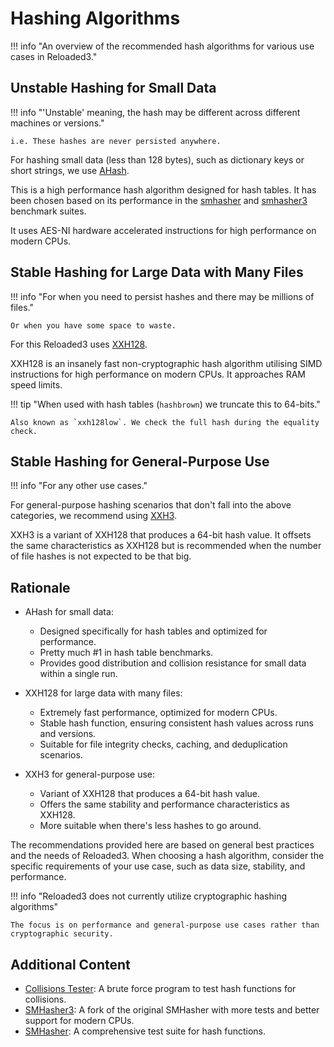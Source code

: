 # Hashing Algorithms

!!! info "An overview of the recommended hash algorithms for various use cases in Reloaded3."

## Unstable Hashing for Small Data

!!! info "'Unstable' meaning, the hash may be different across different machines or versions."

    i.e. These hashes are never persisted anywhere.

For hashing small data (less than 128 bytes), such as dictionary keys or short strings, we use [AHash][ahash].

This is a high performance hash algorithm designed for hash tables.
It has been chosen based on its performance in the [smhasher][smhasher] and [smhasher3][smhasher3] benchmark suites.

It uses AES-NI hardware accelerated instructions for high performance on modern CPUs.

## Stable Hashing for Large Data with Many Files

!!! info "For when you need to persist hashes and there may be millions of files."

    Or when you have some space to waste.

For this Reloaded3 uses [XXH128][xxh3].

XXH128 is an insanely fast non-cryptographic hash algorithm utilising SIMD instructions for
high performance on modern CPUs. It approaches RAM speed limits.

!!! tip "When used with hash tables (`hashbrown`) we truncate this to 64-bits."

    Also known as `xxh128low`. We check the full hash during the equality check.

## Stable Hashing for General-Purpose Use

!!! info "For any other use cases."

For general-purpose hashing scenarios that don't fall into the above categories, we recommend using
[XXH3][xxh3].

XXH3 is a variant of XXH128 that produces a 64-bit hash value. It offsets the same
characteristics as XXH128 but is recommended when the number of file hashes is not expected to be
that big.

## Rationale

- AHash for small data:
    - Designed specifically for hash tables and optimized for performance.
    - Pretty much #1 in hash table benchmarks.
    - Provides good distribution and collision resistance for small data within a single run.

- XXH128 for large data with many files:
    - Extremely fast performance, optimized for modern CPUs.
    - Stable hash function, ensuring consistent hash values across runs and versions.
    - Suitable for file integrity checks, caching, and deduplication scenarios.

- XXH3 for general-purpose use:
    - Variant of XXH128 that produces a 64-bit hash value.
    - Offers the same stability and performance characteristics as XXH128.
    - More suitable when there's less hashes to go around.

The recommendations provided here are based on general best practices and the needs of Reloaded3.
When choosing a hash algorithm, consider the specific requirements of your use case, such as data
size, stability, and performance.

!!! info "Reloaded3 does not currently utilize cryptographic hashing algorithms"

    The focus is on performance and general-purpose use cases rather than cryptographic security.

## Additional Content

- [Collisions Tester][collision-tester]: A brute force program to test hash functions for collisions.
- [SMHasher3][smhasher3]: A fork of the original SMHasher with more tests and better support for modern CPUs.
- [SMHasher][smhasher]: A comprehensive test suite for hash functions.

[ahash]: https://docs.rs/ahash
[collision-tester]: https://fossies.org/linux/xxHash/tests/collisions/README.md
[smhasher]: https://github.com/rurban/smhasher
[smhasher3]: https://gitlab.com/fwojcik/smhasher3
[xxh3]: https://github.com/Cyan4973/xxHash